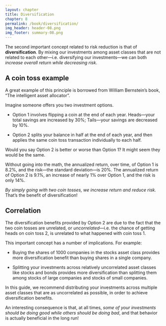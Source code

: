 ```yaml
---
layout: chapter
title: Diversification
chapter: 8
permalink: /book/diversification/
img_header: header-08.png
img_footer: summary-08.png
---
```


The second important concept related to risk reduction is that of **diversification**. By mixing our investments among asset classes that are not related to each other—i.e. diversifying our investments—we can both *increase overall return while decreasing risk*.

## A coin toss example

A great example of this principle is borrowed from William Bernstein’s book, “The intelligent asset allocator”.

Imagine someone offers you two investment options. 

- Option 1 involves flipping a coin at the end of each year. Heads—your total savings are increased by 30%; Tails—your savings are decreased by 10%. 

- Option 2 splits your balance in half at the end of each year, and then applies the same coin toss transaction individually to each half.

Would you say Option 2 is better or worse than Option 1? It might seem they would be the same.

Without going into the math, the annualized return, over time, of Option 1 is 8.2%, and the risk—the standard deviation—is 20%. The annualized return of Option 2 is 9.1%, an increase of nearly 1% over Option 1, and the risk is only 14%.

*By simply going with two coin tosses, we increase return and reduce risk.* That’s the benefit of diversification!

## Correlation

The diversification benefits provided by Option 2 are due to the fact that the two coin tosses are unrelated, or *uncorrelated*—i.e. the chance of getting heads on coin toss 2, is unrelated to what happened with coin toss 1.

This important concept has a number of implications. For example: 

- Buying the shares of 1000 companies in the stocks asset class provides more diversification benefit than buying shares in a single company.

- Splitting your investments across relatively uncorrelated asset classes like stocks and bonds provides more diversification than splitting them among stocks of large companies and stocks of small companies.

In this guide, we recommend distributing your investments across multiple asset classes that are as uncorrelated as possible, in order to achieve diversification benefits. 

An interesting consequence is that, at all times, *some of your investments should be doing good while others should be doing bad*, and that behavior is actually beneficial in the long run!